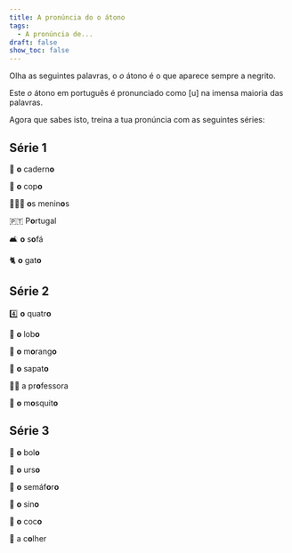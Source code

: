 ```yaml
---
title: A pronúncia do o átono
tags:
  - A pronúncia de...
draft: false
show_toc: false
---
```

Olha as seguintes palavras, o *o* átono é o que aparece sempre a negrito. 

Este *o* átono em português é pronunciado como [u] na imensa maioria das palavras.

Agora que sabes isto, treina a tua pronúncia com as seguintes séries: 

## Série 1

<e-moji> 📒 </e-moji>     **o** cadern**o** 

<e-moji> 🥛 </e-moji>     **o** cop**o**

<e-moji> 👦🏽👦 </e-moji>   **o**s menin**o**s

<e-moji>  🇵🇹  </e-moji>     P**o**rtugal

<e-moji> 🛋️  </e-moji>    **o** s**o**fá

<e-moji> 🐈  </e-moji>    **o** gat**o**

##  Série 2

<e-moji> 4️⃣ </e-moji>       **o** quatr**o**
 
<e-moji> 🐺 </e-moji>     **o** lob**o**

<e-moji> 🍓 </e-moji>     **o** m**o**rang**o**

<e-moji> 👞 </e-moji>     **o** sapat**o**

<e-moji> 👩‍🏫 </e-moji> a pr**o**fessora

<e-moji> 🦟 </e-moji>     **o** m**o**squit**o**

##  Série 3

<e-moji> 🎂  </e-moji> **o** bol**o**

<e-moji> 🐻  </e-moji> **o** urs**o**

<e-moji> 🚦 </e-moji> **o** semáf**o**r**o**

<e-moji> 🔔 </e-moji> **o** sin**o**

<e-moji> 🥥 </e-moji> **o** coc**o**

<e-moji> 🥄 </e-moji>  a c**o**lher
